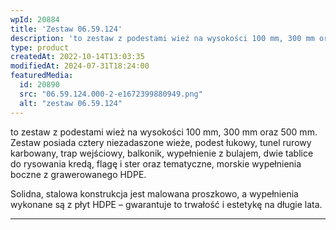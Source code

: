 ```yaml
---
wpId: 20884
title: 'Zestaw 06.59.124'
description: 'to zestaw z podestami wież na wysokości 100 mm, 300 mm oraz 500 mm. Zestaw posiada cztery niezadaszone wieże, podest łukowy, tunel rurowy karbowany, trap wejściowy, balkonik, wypełnienie z bulajem, dwie tablice do rysowania kredą, flagę i ster oraz tematyczne, morskie wypełnienia boczne z grawerowanego HDPE. Solidna, stalowa konstrukcja jest malowana proszkowo, a wypełnienia wykonane ...'
type: product
createdAt: 2022-10-14T13:03:35
modifiedAt: 2024-07-31T18:24:00
featuredMedia:
  id: 20890
  src: "06.59.124.000-2-e1672399880949.png"
  alt: "zestaw 06.59.124"
---
```



to zestaw z podestami wież na wysokości 100 mm, 300 mm oraz 500 mm. Zestaw posiada cztery niezadaszone wieże, podest łukowy, tunel rurowy karbowany, trap wejściowy, balkonik, wypełnienie z bulajem, dwie tablice do rysowania kredą, flagę i ster oraz tematyczne, morskie wypełnienia boczne z grawerowanego HDPE.

Solidna, stalowa konstrukcja jest malowana proszkowo, a wypełnienia wykonane są z płyt HDPE – gwarantuje to trwałość i estetykę na długie lata.

* * *
